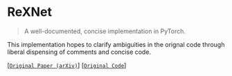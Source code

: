 # ReXNet
> A well-documented, concise implementation in PyTorch.

This implementation hopes to clarify ambiguities in the orignal
code through liberal dispensing of comments and concise code.

[[`Original Paper (arXiv)`](https://arxiv.org/pdf/2007.00992.pdf)]
[[`Original Code`](https://github.com/clovaai/rexnet)]
